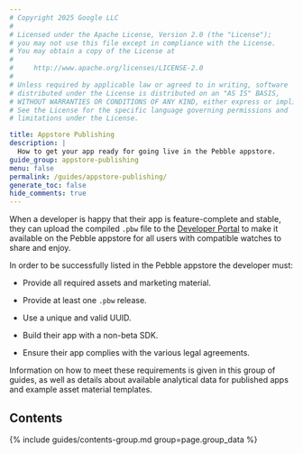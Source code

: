 ```yaml
---
# Copyright 2025 Google LLC
#
# Licensed under the Apache License, Version 2.0 (the "License");
# you may not use this file except in compliance with the License.
# You may obtain a copy of the License at
#
#     http://www.apache.org/licenses/LICENSE-2.0
#
# Unless required by applicable law or agreed to in writing, software
# distributed under the License is distributed on an "AS IS" BASIS,
# WITHOUT WARRANTIES OR CONDITIONS OF ANY KIND, either express or implied.
# See the License for the specific language governing permissions and
# limitations under the License.

title: Appstore Publishing
description: |
  How to get your app ready for going live in the Pebble appstore.
guide_group: appstore-publishing
menu: false
permalink: /guides/appstore-publishing/
generate_toc: false
hide_comments: true
---
```


When a developer is happy that their app is feature-complete and stable, they
can upload the compiled `.pbw` file to the 
[Developer Portal](https://dev-portal.getpebble.com) to make it available on the
Pebble appstore for all users with compatible watches to share and enjoy.

In order to be successfully listed in the Pebble appstore the developer must:

* Provide all required assets and marketing material.

* Provide at least one `.pbw` release.

* Use a unique and valid UUID.

* Build their app with a non-beta SDK.

* Ensure their app complies with the various legal agreements.

Information on how to meet these requirements is given in this group of guides,
as well as details about available analytical data for published apps and
example asset material templates.


## Contents

{% include guides/contents-group.md group=page.group_data %}
